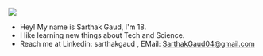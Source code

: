 ![](https://komarev.com/ghpvc/?username=iminoaru&label=PROFILE+VISITS&color=B2AC88)

- Hey! My name is Sarthak Gaud, I'm 18. 
- I like learning new things about Tech and Science.
- Reach me at Linkedin: sarthakgaud , EMail: SarthakGaud04@gmail.com

<!---
iminoaru/iminoaru is a ✨ special ✨ repository because its `README.md` (this file) appears on your GitHub profile.
You can click the Preview link to take a look at your changes.
--->
